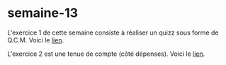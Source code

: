 # semaine-13
L'exercice 1 de cette semaine consiste à réaliser un quizz sous forme de Q.C.M.
Voici le [lien]().

L'exercice 2 est une tenue de compte (côté dépenses).
Voici le [lien]().
